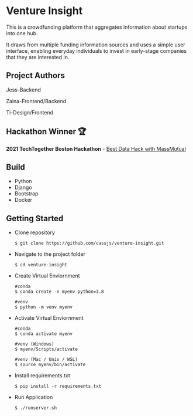 # **Venture Insight**
 
This is a crowdfunding platform that aggregates information about startups into one hub.

It draws from multiple funding information sources and uses a simple user interface, enabling everyday individuals to invest in early-stage companies that they are interested in.

## Project Authors
Jess-Backend

Zaina-Frontend/Backend

Ti-Design/Frontend

## Hackathon Winner 🏆
**2021 TechTogether Boston Hackathon** - [Best Data Hack with MassMutual](https://devpost.com/software/venture-insight)

## Build

- Python
- Django
- Bootstrap
- Docker

## **Getting Started**

* Clone repository

      $ git clone https://github.com/cassjs/venture-insight.git
    
* Navigate to the project folder

      $ cd venture-insight
      
* Create Virtual Enviornment

      #conda
      $ conda create -n myenv python=3.8
      
      #venv
      $ python -m venv myenv

* Activate Virtual Enviornment

      #conda
      $ conda activate myenv
      
      #venv (Windows)
      $ myenv/Scripts/activate
      
      #venv (Mac / Unix / WSL)
      $ source myenv/bin/activate
      
* Install requirements.txt

      $ pip install -r requirements.txt
      
* Run Application

      $ ./runserver.sh
